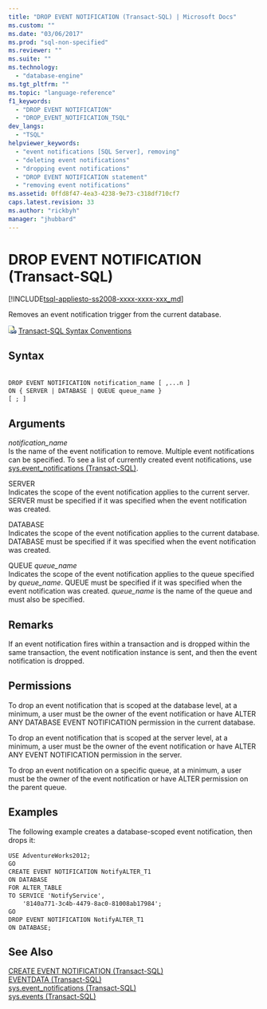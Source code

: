 ```yaml
---
title: "DROP EVENT NOTIFICATION (Transact-SQL) | Microsoft Docs"
ms.custom: ""
ms.date: "03/06/2017"
ms.prod: "sql-non-specified"
ms.reviewer: ""
ms.suite: ""
ms.technology: 
  - "database-engine"
ms.tgt_pltfrm: ""
ms.topic: "language-reference"
f1_keywords: 
  - "DROP EVENT NOTIFICATION"
  - "DROP_EVENT_NOTIFICATION_TSQL"
dev_langs: 
  - "TSQL"
helpviewer_keywords: 
  - "event notifications [SQL Server], removing"
  - "deleting event notifications"
  - "dropping event notifications"
  - "DROP EVENT NOTIFICATION statement"
  - "removing event notifications"
ms.assetid: 0ffd8f47-4ea3-4238-9e73-c318df710cf7
caps.latest.revision: 33
ms.author: "rickbyh"
manager: "jhubbard"
---
```

# DROP EVENT NOTIFICATION (Transact-SQL)
[!INCLUDE[tsql-appliesto-ss2008-xxxx-xxxx-xxx_md](../../database-engine/configure/windows/includes/tsql-appliesto-ss2008-xxxx-xxxx-xxx-md.md)]

  Removes an event notification trigger from the current database.  
  
 ![Topic link icon](../../database-engine/configure/windows/media/topic-link.gif "Topic link icon") [Transact-SQL Syntax Conventions](../../t-sql/language-elements/transact-sql-syntax-conventions-transact-sql.md)  
  
## Syntax  
  
```  
  
DROP EVENT NOTIFICATION notification_name [ ,...n ]  
ON { SERVER | DATABASE | QUEUE queue_name }  
[ ; ]  
```  
  
## Arguments  
 *notification_name*  
 Is the name of the event notification to remove. Multiple event notifications can be specified. To see a list of currently created event notifications, use [sys.event_notifications &#40;Transact-SQL&#41;](../../relational-databases/reference/system-catalog-views/sys.event-notifications-transact-sql.md).  
  
 SERVER  
 Indicates the scope of the event notification applies to the current server. SERVER must be specified if it was specified when the event notification was created.  
  
 DATABASE  
 Indicates the scope of the event notification applies to the current database. DATABASE must be specified if it was specified when the event notification was created.  
  
 QUEUE *queue_name*  
 Indicates the scope of the event notification applies to the queue specified by *queue_name*. QUEUE must be specified if it was specified when the event notification was created. *queue_name* is the name of the queue and must also be specified.  
  
## Remarks  
 If an event notification fires within a transaction and is dropped within the same transaction, the event notification instance is sent, and then the event notification is dropped.  
  
## Permissions  
 To drop an event notification that is scoped at the database level, at a minimum, a user must be the owner of the event notification or have ALTER ANY DATABASE EVENT NOTIFICATION permission in the current database.  
  
 To drop an event notification that is scoped at the server level, at a minimum, a user must be the owner of the event notification or have ALTER ANY EVENT NOTIFICATION permission in the server.  
  
 To drop an event notification on a specific queue, at a minimum, a user must be the owner of the event notification or have ALTER permission on the parent queue.  
  
## Examples  
 The following example creates a database-scoped event notification, then drops it:  
  
```tsql  
USE AdventureWorks2012;  
GO  
CREATE EVENT NOTIFICATION NotifyALTER_T1  
ON DATABASE  
FOR ALTER_TABLE  
TO SERVICE 'NotifyService',  
    '8140a771-3c4b-4479-8ac0-81008ab17984';  
GO  
DROP EVENT NOTIFICATION NotifyALTER_T1  
ON DATABASE;  
```  
  
## See Also  
 [CREATE EVENT NOTIFICATION &#40;Transact-SQL&#41;](../../t-sql/statements/create-event-notification-transact-sql.md)   
 [EVENTDATA &#40;Transact-SQL&#41;](../../t-sql/functions/eventdata-transact-sql.md)   
 [sys.event_notifications &#40;Transact-SQL&#41;](../../relational-databases/reference/system-catalog-views/sys.event-notifications-transact-sql.md)   
 [sys.events &#40;Transact-SQL&#41;](../../relational-databases/reference/system-catalog-views/sys.events-transact-sql.md)  
  
  